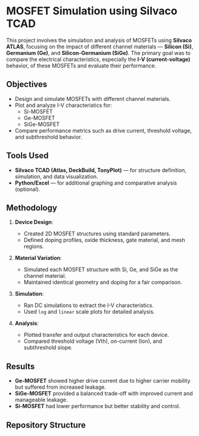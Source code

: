 # MOSFET Simulation using Silvaco TCAD

This project involves the simulation and analysis of MOSFETs using **Silvaco ATLAS**, focusing on the impact of different channel materials — **Silicon (Si)**, **Germanium (Ge)**, and **Silicon-Germanium (SiGe)**. The primary goal was to compare the electrical characteristics, especially the **I-V (current-voltage)** behavior, of these MOSFETs and evaluate their performance.

## Objectives

- Design and simulate MOSFETs with different channel materials.
- Plot and analyze I-V characteristics for:
  - Si-MOSFET
  - Ge-MOSFET
  - SiGe-MOSFET
- Compare performance metrics such as drive current, threshold voltage, and subthreshold behavior.

## Tools Used

- **Silvaco TCAD (Atlas, DeckBuild, TonyPlot)** — for structure definition, simulation, and data visualization.
- **Python/Excel** — for additional graphing and comparative analysis (optional).

## Methodology

1. **Device Design**:
   - Created 2D MOSFET structures using standard parameters.
   - Defined doping profiles, oxide thickness, gate material, and mesh regions.

2. **Material Variation**:
   - Simulated each MOSFET structure with Si, Ge, and SiGe as the channel material.
   - Maintained identical geometry and doping for a fair comparison.

3. **Simulation**:
   - Ran DC simulations to extract the I-V characteristics.
   - Used `log` and `linear` scale plots for detailed analysis.

4. **Analysis**:
   - Plotted transfer and output characteristics for each device.
   - Compared threshold voltage (Vth), on-current (Ion), and subthreshold slope.

## Results

- **Ge-MOSFET** showed higher drive current due to higher carrier mobility but suffered from increased leakage.
- **SiGe-MOSFET** provided a balanced trade-off with improved current and manageable leakage.
- **Si-MOSFET** had lower performance but better stability and control.

## Repository Structure
